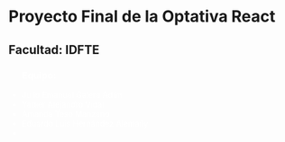 <h1>
  Proyecto Final de la Optativa React
</h1>
<h2>
 Facultad: IDFTE 
</h2> 
<div style="color:white">
<ul>
 <h3>Equipo:</h3>
 <li>Julio Emanuel Galera Adán</li>
 <li>Yadier Alejandro Vidal </li>
 <li>Amanda Teso Manzano </li>
 <li>Eduardo Luis Hernández Alemañy</li>
 <li></li>
</ul>
</div>
